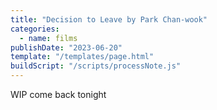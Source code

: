 ```yaml
---
title: "Decision to Leave by Park Chan-wook"
categories:
  - name: films
publishDate: "2023-06-20"
template: "/templates/page.html"
buildScript: "/scripts/processNote.js"
---
```


WIP come back tonight
